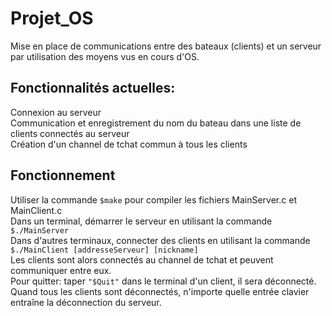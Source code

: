 # Projet_OS
Mise en place de communications entre des bateaux (clients) et un serveur par utilisation des moyens vus en cours d'OS.  

## Fonctionnalités actuelles: 
Connexion au serveur   
Communication et enregistrement du nom du bateau dans une liste de clients connectés au serveur   
Création d'un channel de tchat commun à tous les clients   

## Fonctionnement
Utiliser la commande `$make` pour compiler les fichiers MainServer.c et MainClient.c   
Dans un terminal, démarrer le serveur en utilisant la commande `$./MainServer`   
Dans d'autres terminaux, connecter des clients en utilisant la commande `$./MainClient [addresseServeur] [nickname]`    
Les clients sont alors connectés au channel de tchat et peuvent communiquer entre eux.    
Pour quitter: taper `"$Quit"` dans le terminal d'un client, il sera déconnecté.   
Quand tous les clients sont déconnectés, n'importe quelle entrée clavier entraîne la déconnection du serveur.   
